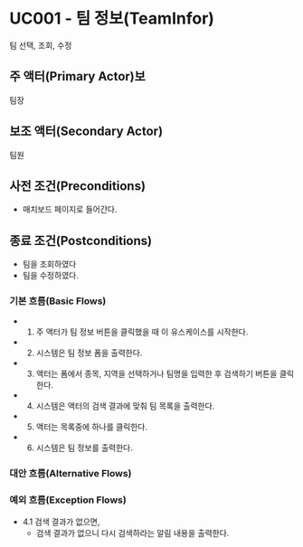 # UC001 - 팀 정보(TeamInfor)

팀 선택, 조회, 수정 

## 주 액터(Primary Actor)보

팀장

## 보조 액터(Secondary Actor)

팀원

## 사전 조건(Preconditions)

- 매치보드 페이지로 들어간다.

## 종료 조건(Postconditions)

- 팀을 조회하였다
- 팀을 수정하였다.

### 기본 흐름(Basic Flows)

- 1. 주 액터가 팀 정보 버튼을 클릭했을 때 이 유스케이스를 시작한다.
- 2. 시스템은 팀 정보 폼을 출력한다.
- 3. 액터는 폼에서 종목, 지역을 선택하거나 팀명을 입력한 후 검색하기 버튼을 클릭한다.
- 4. 시스템은 액터의 검색 결과에 맞춰 팀 목록을 출력한다.
- 5. 액터는 목록중에 하나를 클릭한다.
- 6. 시스템은 팀 정보를 출력한다.

### 대안 흐름(Alternative Flows)


### 예외 흐름(Exception Flows)

- 4.1 검색 결과가 없으면,
    - 검색 결과가 없으니 다시 검색하라는 알림 내용을 출력한다.
    
    
    
    
    
    
    
    
    
    
    
    
    
    
    